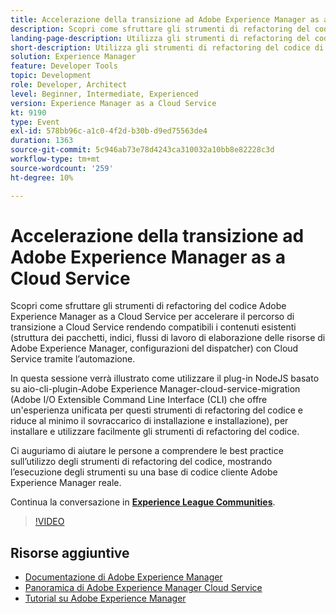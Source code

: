 ```yaml
---
title: Accelerazione della transizione ad Adobe Experience Manager as a Cloud Service
description: Scopri come sfruttare gli strumenti di refactoring del codice Adobe Experience Manager as a Cloud Service per accelerare il percorso di transizione a Cloud Service rendendo compatibili i contenuti esistenti (struttura dei pacchetti, indici, flussi di lavoro di elaborazione delle risorse di Adobe Experience Manager, configurazioni del dispatcher) con Cloud Service tramite l’automazione.
landing-page-description: Utilizza gli strumenti di refactoring del codice di AEM as a Cloud Service per accelerare la transizione a Cloud Service.
short-description: Utilizza gli strumenti di refactoring del codice di AEM as a Cloud Service per accelerare la transizione a Cloud Service.
solution: Experience Manager
feature: Developer Tools
topic: Development
role: Developer, Architect
level: Beginner, Intermediate, Experienced
version: Experience Manager as a Cloud Service
kt: 9190
type: Event
exl-id: 578bb96c-a1c0-4f2d-b30b-d9ed75563de4
duration: 1363
source-git-commit: 5c946ab73e78d4243ca310032a10bb8e82228c3d
workflow-type: tm+mt
source-wordcount: '259'
ht-degree: 10%

---
```


# Accelerazione della transizione ad Adobe Experience Manager as a Cloud Service

Scopri come sfruttare gli strumenti di refactoring del codice Adobe Experience Manager as a Cloud Service per accelerare il percorso di transizione a Cloud Service rendendo compatibili i contenuti esistenti (struttura dei pacchetti, indici, flussi di lavoro di elaborazione delle risorse di Adobe Experience Manager, configurazioni del dispatcher) con Cloud Service tramite l’automazione.

In questa sessione verrà illustrato come utilizzare il plug-in NodeJS basato su aio-cli-plugin-Adobe Experience Manager-cloud-service-migration (Adobe I/O Extensible Command Line Interface (CLI) che offre un&#39;esperienza unificata per questi strumenti di refactoring del codice e riduce al minimo il sovraccarico di installazione e installazione), per installare e utilizzare facilmente gli strumenti di refactoring del codice.

Ci auguriamo di aiutare le persone a comprendere le best practice sull’utilizzo degli strumenti di refactoring del codice, mostrando l’esecuzione degli strumenti su una base di codice cliente Adobe Experience Manager reale.

Continua la conversazione in **[Experience League Communities](https://adobe.ly/3ETr7FI)**.

>[!VIDEO](https://video.tv.adobe.com/v/338036/?quality=12&learn=on&hidetitle=true)

## Risorse aggiuntive

- [Documentazione di Adobe Experience Manager](https://experienceleague.adobe.com/docs/experience-manager-cloud-service.html)
- [Panoramica di Adobe Experience Manager Cloud Service](https://experienceleague.adobe.com/docs/experience-manager-cloud-service/overview/home.html)
- [Tutorial su Adobe Experience Manager](https://experienceleague.adobe.com/docs/experience-manager-tutorials.html)

